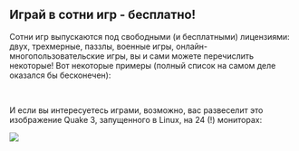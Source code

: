 



<h2>Играй в сотни игр - бесплатно!</h2>

Сотни игр выпускаются под свободными (и бесплатными) лицензиями: двух, трехмерные, паззлы, военные игры, онлайн-многопользовательские игры, вы и сами можете перечислить некоторые! Вот некоторые примеры (полный список на самом деле оказался бы бесконечен):

<div id="items">



<br class="clearboth" />


И если вы интересуетесь играми, возможно, вас развеселит это изображение Quake 3, запущенного в Linux, на 24 (!) мониторах:

<a href="Images/quake_24_screens.jpg"><img src="Images/quake_24_screens_thumbnail.jpg" /></a>




